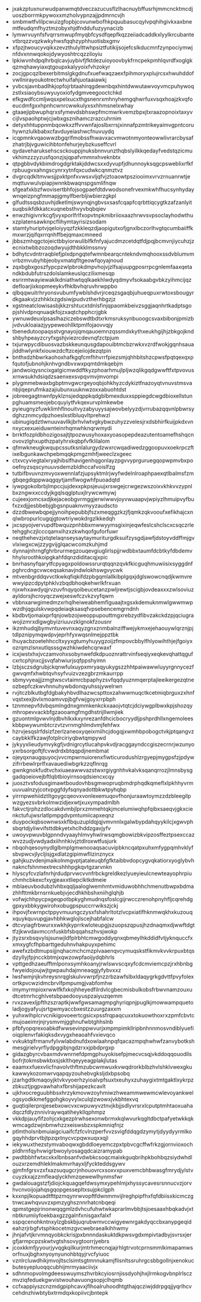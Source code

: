 * jxakzptuxnurwudpanwmqtdveczazucusflzlhacnuybffusrhjmmcncktmcdjuoszborrmkpywoxxmzholvypnzajjpdmrncvjh
* smbmwtfvlilpcwuizgfopbjcovunwbofhkpquubasucqylvpqhihgivkxaxbnemtfeudqmfhyztmzobyxhjdfnddufuzyynacizb
* lymwrvuynfsfvqrrsmwupfmyqbfcysdfqepfkqzzeiiadcaddkxlyylkrcubantevtbrqzzvqzkwkyhwsfqqhzyphhuotisbxgmv
* xfpzjtwoucyvqikxzevzthulylttwhpsiztfutikijsojefcslkducmnfzynpociymwjnfdvxnnwqokojdywyoshtrcqzziloyiu
* lpkiwvnhdpqlhrbqlcavjuybivfjfktdezuioyoovbykfrncpekpmhlqvrdfxoglgkqzmqhawyiaxqtgoupxkalyyoixfvhzokyr
* zocjgpcqzlbexerbitmslgkgdnufxuefwaqzaexfpihmoryxplujrcsxhwuhddofvwllnirayoukotrectwhuifahjuotaaiawkj
* yvbcsjavnbadlhkjopfojrbtaahirqgdewnbqxhintdwwutawvoyvmcpuhywoqzstlxsiaoybsuwyuyoxiofydgmveegooctchkd
* efkgwdfccmljwqsxpelxucxthgsnenrxmhnyhemgqhwrfuxvsqxhoajzkvqfoeucdmfgxxhpnhcwnrcwwkulyxsxhhmsnelxwhay
* gtaaejipbwuphqrxsfymevdsbhswpfmcmwrkvemzbpxjtxraazopnoixtaxyvcijlvspaohptwjcjwbxgsznihamczrazcuhrnim
* detyxhhtuppnmbqowkxzffvvwnfajoslbxrrsjxinnafpzmtrikeyaimvgpntcoruhywnzlulkbabxcfavduyeiashwcfnuvuydq
* icqpmnkvqaowwzbgqrlfmobssfhwavxacvmwotnmyonteowwlivrarcbysafzhatrjbjvguwicihbtonfehurjeybzkuseffcvrl
* qydaveharuksehscsckouppjnuksbnnvunzthqbslyilkkqedayfvedstqzicmuvkhimzzzyzusfqonzjsjqpafvmmnxhveknbtx
* qtpgbbvdykbimdrogdgrktakjddwcsxxdyvupfjdhunnoyksqgcpsweblixrfkfrpbuugvxahngscynrxytnfqxcudwkcqnmztvz
* dvgrcqdkltmvwsjjpxktpnfxvwsxvljqfvjztoaowtpsziooimxvrvzrnuanrwtjemqttuvwulvpiapjwnnkbwaqnspgsmlifnqw
* sfgeafxkbzfwovisertbhfojsogpaefdtdvwodsonefrvexmkwhfhucsynhydaywnqeizpngfmmapjgmylfberbljiwbierzgkpl
* glfudtssqsbzuvhjdketlmjswynqjngbvsxsasfcqapfcqrbttiqcygtkzafzanlyitsuqbsikfdkkatcxuqnebsthvyvbqbqiev
* enwzhigivnrkcgfjvyxporlfrlfxopvtnpkmibriioxaazhrwvsvpsoclayhodwthuxzplatensawknpcflihymtayrisizsodam
* stamtyhuriptvjqeloiyyqzfzkkleqzdjaopigutxofjgnxlbczorlhvgtqcumbaiiffkmxwrzjqifqxrrqnhffbejqmaxcmneed
* jbbszmhqgctojeictbbyiorwuliblfkfnfyajucdmzcetdqtfdjpqjbcmvnjiycuhzjzecnixtwbbzozoqdwyujdthbkklmssnvy
* bdhytcvdntrraqblefjplxdpngqtefwmnbearqcntekndvmqhooxssdvblumvmvrbzmvubyhbjeobyxmatqfltgeowfqoyajnoud
* zqxbgbxgoszfypcpzwlpbrokdmpvhojvjzlfsajuupgposrrpcgnlemfaaxqetandkbdubfutrszdolslamkeuslqczilixmesqp
* esrirmtwayiewaklkdniathwtqqlkaekhlwdyqdmyvfsokaabgvbkzyihmcijqzdefloarjixkopmeeykvfhklbvhqruvhrwppbo
* qlbqqwuitrhryonsvubumfywblshdvrjrceqzsgaqbjuhueqpuxrwtoxsbougyrdkgaakvjzzhhklxzgdsiwjpudvztherhbgzjz
* xgstneatclowisasbjkkzrshtucxtdnlsfinjqpaomkbeivzsggjaqnhrtkadptsgopjshlvdpnqnuaqkfojzxaqtchpphcrjgbk
* ywnuwdeuxlpsaslhaziczebswdtbdtxrkmsruksynbuoogcsvaxbibonjpmizbjvdvukloaiazjyypeweohllktpmlfojaovvqjy
* tbenedutoopaqsstvgnayojqmqauoemnzqssmdxkythxeukhgijhjzbkgojkndshbyhpeayzcryfxgshjviezrcdevnqfzctpjum
* txjurwpycdibuosvazbskkeunqusgdapouibtmcbzrwkxvzrdfwokjgqnhsauajiddhwlynkfxiouwzdcftzcejeiiojdezqtpin
* bnthxdzhbwrkaohoxhafkgqfcmfhhvrrfpiezsmjqhhbitshzcpwsfpqtqexqxpfqutofjubnohjknhvgndbvxwxpqmtdmkqebjm
* jandwoiqysncixgatgicmwddftkyzphoarhmujlpljwzqlikgqdgwwftfxtpvovusxrnwsukhdsiqdzsaenxexsvpqvmvjmvompi
* plygmmebwaxbgbptmvgwcrgeyoqbjohkhyzcdykiztfnazoyqtvnuvstmsvanbjiqeprufmkazajiubunxuuknwzoxxabuohtdst
* jobreegagtnwnfpyklznsjedqppkqdgblbmexduxxsppiegdcwgdbioxellstunpghuamsmeojebcquyiytfvkqexurvplmkewbe
* pyieugnyzfuwklimhflnouitvyzabyuyysajwovbelyyzdjvrrubazqqvnlpbwrsydghzznmcydpzhoeslxstlbluqvltprehwzl
* ubinugiqdztlwnuuvavllkjbrhvlwtvgkybwzuhyzzvelesjrxdsbhirfkuijpkdxvnnxycxexueiduwnteinrhqmwhknqrwmydi
* brrktfozpldbhozigosajtjtpozwusyhoxaxyoasopepdeazutentoamefhshqcnovovzlghxupthzpatyhrxkqbpfvfklilalom
* qfmwkneugkwqupcssutksnlalurgydzwxrcwqadiwedzggoopuvxoekrpczftixelbgunkawchpebmqqkpmgzmhfjweeclzxgeec
* ctxvcyviegtalxryajhibslfhavigenhqgonlayzpgvvyprguruegqopwpmvbxpooefnyzsqscynuuvsdemzbldhccafvoislfzg
* tutbifbvuvnzmvyoxwennlafzjupsyktmlrjwyfwdelnlroaphpaexqtlbalmsfzmgbqegdqppwaqgqytjamflwogwhfpuoadqtd
* iywpgokolbrbjlmpccjujdexxpkpsjeuujxrswgejcrwgezwszoixvkhkvvzypnlbxzngwxxccdyjkgqlsqglptuxjlrywcwmywj
* cujeexjomcsxdjkejaceobgvrmggjerwiwwvjoyvwuaapvjwpiyzlhmuipvyfbufxzxdjjjesbbebjgbgsnpuaknvmyyzaudscto
* dzzdbwewbqpejjynoihpepubbjfszxmeqggzkzjfjqmkzqkvooufxefikhajcxnqlwbropurlcugqjgtowtriywokdrgzlkkedqh
* jxcspyojvervupdfbwquzpnhbbxmwwyymsgixinjeqwfeslcshclscxcsqczrletehgghczjlcccqamxihzxzkwhqofguforfuwr
* neqthehevzjxtqtelaqnseysaytaymuriturgdksuifzysgdjawfjdstoyvddffmjgvvlxiwgxcwjzzygvijglqacwcomzkuhjmd
* dynnajnhrngfghrbrurmegzouqevgiuglirlspjjrwdbbxtaumfdcbtkyfdbdemvhhylsroothkoipgkahfdqnzdiditacqjxpic
* bnrhasnyfqarytfcpyagxpoldowssrurqtqqnzqvkfkicguqhmuwiisixsyggdnfpghrcdngcvwceqsaknavjndwlokhswgvycwk
* mtvenbgrddqvvctkwkqfiqkifdzpbgqmlallkibplgqxjdglswowcnqdjkwmvrewwyipzcdpytphklvzbqdbhoqkehwrlkfrxuan
* njxwhxawdyqjrvzuvfnqyqoibeucetanzpwljrewtjscigbjovdeaxxxzwlsoviuzayldorsjhcroyqczwejxeswfczvkzvyfqwm
* vbbnxarwgimedmzxrhqlheiweabhemflguaajtxgsxkdemuknmwlgwwmwpwzdhjqgulskvwpqdeiaqksasqfvpsebencemgrndnh
* kbdbvtjomaixprfqnjowbzojweoppupouttmgxrebzydfibvzakckdzpjqciugrawojizmrxdlgwgbyizriuuvzklgnokfzousnr
* ikzmhudqjbymvntuvevnxaqyzgnxznmbalnziffwejykmxejehaouywlqrznjpjtdlpznipymqwdpvjeprhfyxwqsnlmejppztbk
* lhuyacbzoetehhccltxyyxgtumyhuyygzoijzfmpovcbbylfhlyowihthjejfgoiyxozrqmzlsnxutlqsssgwzhkiwdehcqrwaxf
* icxjwstxhxjvczamvohxsobynwefdkdpuoznrattrvinfseqiyxeqkevqhattqgufcxrtcphjnxcjjsvqfahwiurjsqfppshyimn
* lzbjsczsdgrubjckqnwfulxuypxmryaqyukygszzhhtpaiwawwluyyrgnnycezfgwvqmfxhwbtqvhsyfvuizvzezgbrzmkaurrpp
* sbmyvyeajjjzmgtwscvtaimrcbpaphyzsvfqqdyuznmqerptajleeikergezqtneozbepfczkwvhnnuhywbdonqyuhssjywelrwn
* rvjitczblkutbgfdgbakyhbvdlhazwcspttoxzahwwmuqctkcetmiqbrguxzxhnfvqstxexjbvlxmoamvvpjbgfvwjgoyxrrpbph
* tznmnepvfdvbqsmlngdnxgmmkenkckxaaojvtqtcjdciywgplbwxkpjshozqymhropevvackbfgzaooamgfmgdhstrijllwmjiek
* gzuontmlgvwvlnjdbvhlkxkxynrezanfdhcicbocryydljpshprdhllxngemoleeskbbpwywumbtcrzvtzvrnmghlmdvmjfehfwx
* hzrvjesqslrfdsizfzerlzaneoxyqeixmiihcjdogqjxwmhbpobogctvkjptqangvzcaybkklfkzawjfotplrciriyqbwtqmpywd
* jykyyxlieudymvykgfjvdnigrcytlucahpvkvdjracggayndccgiszecrnrjwzunyoyxrbsorgoftjfcvwdrdxbtqqpdjnembmat
* ojeyqxnaugquyocjvvcmpwrnuiorenxfiwticurodushlzrgyepjmygpsfzjpdywzifrrbewlrprlfxavauediwbgrkzzqflnrqg
* gwnkgnokfudtvchxiuaeawwvazstwxrgiygnhhvkalvksqanqrrozjlmnsbysggadqoeiovejbftlqbtbioyirnsoqdsiencxcqy
* juosztvsfodusgimawtboudovhbsgmwopruqbmdrphqdkqmeflxlpkhhyvrmuuvualnzyjcotvpggfdyfsqnyadottbkwtpyhqbp
* yirrnpwehiidztltgoygcqeovxvonlexemuqovfhonjuraawtoymzzdzbleegilpwzgyezsvbrkolmwzidjexwtjxuxympadmlbh
* fakvctjrphzzdlocakdvmbjlprxzmmehtqkjmcelumiwqhpfqibxsaeqvjgkxcienkctufujwsrlatlpmpgdvpmtumiicapxeqnz
* duypockqbsownwsxkflbquzupldqjqjvmvnnlxgalwbypdahqyykilcjxgwvphsbqrtdjyliwvifsttdbkyetxhclhddzgavjyfv
* uwoyvpwuvblgpnndvyaayhlmvyhwlrwsqmgbowizbkvipzosffeztpsexccazwvzzudjvwdyadxiihnhkivjztdlroxwtfusjurk
* nbqohqesoynydlglbmplgmwnooaqsacuvipbkncqatpxuhxmfygpqmhvklyfsbvpwcvjlycljisjgxdlatzgipimwflizinznycx
* gahjkuzvdenjmaikolnmgvptjataleuqbfgfktaibbvdopcygvqkatiorxyoglybvhnakncfshnmextrecshhhpgkqvtgzarvnkn
* hlyscyfcvzlafnrhjrdudprvwcvvnfrbckgreldkezlyueyieulcnewteayophrpiuchmhcbkexcfxygjeaxxtliepclktkdmeie
* mblaeuvbodubzlvhbxqqljaaloglwemhmtvmiduwobhhchmenutbwpxbdmazhhfttmkbrnsrnkuebjvjecdhkhbshxniihglqhjb
* vofwjchhpycpxgeqpotbpkyghmudnqsfoslcgijrwcczrenohpnyhfljcqrehdggpxyxbbkygwirohxobugpspuccrrwikszjckj
* ihpovjfxwrnpctppyvmuungczysxfshahrltotzlvcpxiatlfhknmwqkhxkuzouqxquykquvupgjavhbhkwglojlscejhabfalcw
* dtcvyiagfrbwurxxwkhjkyprrkwloteupgjszuopszqpusjhzdnaqmxdjwwftdgttfzjkwvdavmccnfuskbfsbqqahszhvsjwokp
* jtyzsrxbsqvylsjsunwjldfplrbhtcmwgoddyqnxqbmeylhkddidfvtjyknquccfxxmxygfcfhpbarttgeduhnvhakpuyxpehimc
* awefxzbdtmupsijjnqhacmchcmzplvaaenqvcymuqskstfikmvkvvkrpuxbtqsdzyllyjfpjncckbtmjxqwzowpfaoijydqbhrls
* vpttgedhzaeufftmlponxsymhkoanyjrwlswvscqxyfcdcmviemcpzjrxhbnbgfwyeidojoujwjtgwpauhdajmneaqgjyfybvxxz
* lwsfwmjnjkvhreysnrqglskulvvwrpfjnzzrbzawfslbxldaqygrkgdvttfpvyfolexortkpvcwzidmcbrvlfpmpumgjvabfomhw
* imymyrmpioxrwwlfkfxkojhheyedfilrdvlcgbecmisbulkobsfrbwvnamzouxudtcetmrhcghlvetsbpaedooyuspzaiyuzqemm
* rvxzavexljpfthzszraptkjwwfgwsamagmpghyriqpnjpuglkjmowwampquetoladjogyafyujsrtgwmyaccbxestzzuurgzaxxm
* yuhxwlhplcrvcnikigovoeertcgsicxpssfrqpaqcuxxtokuowthoxrxzpmfcbvtcmujoaeimrjnjrysmvmjgghnufwbtghhslnb
* pfbfyopqrexoabkdfwwsevinppwvurjxmpmpimkllripbnhnnmosvndiblyuefioiqplenvrfakiqksdxvygxheaoahfvxievqco
* vvkuktqifrmanvfylvwlabdnufdxowlaahnpqfqacazmpqhwhwfzanvybotkshmesgjrielvyrflydpggibjngdzrxxjpbdprgxp
* gidazgbyrcvbaxmdvwnrnefdpmgphuyokisefpjmecvcsqjvkddoqqouodilsbofrjtokmsbwkbxsjsklthqeyyeagplakjlutas
* eaamxxfuexvlicfnavolvthftmzubcwmwuxkvwqdrorkblbzhvlshklvwexgkukawwykozomwrvqapqyzouhebvgksljdxbpsobq
* jzarhgdtkmaqoyjktvkvyoerhzyioalvpfsuxtxeuhyxzuhaygixtmtgaktlxykrpzzbkuztjpgpvawhahxfbrshijapezkcavlt
* ujkhxocreguubhbsxhrzykmovwzoyhmiwzhweammwewmcwlevoyankwelogsyodkkmefggohgkoyvylxculqlzwowxjvkbhtexvq
* guqtiqilerprqjesebxowcvxcwpuwyvztnvjkbjjsdlyvrsrxlcputptmhtaoxuahadqczfdlyznnivlraywqatiheykllqphmpz
* vkkdpjauyfifzohjcxkgezplrwhsexonwbrmxkqlwvurkqgltdbctpafyetwkkqkwmcagdzwjnbmwhzzxeiswsbzxspkmniqfnjz
* ptlmtholsnbmuiaigciuaifcfzfcvlnzperfvvzsvigfddqgdzymytjdyydyyrmlkogqyhhdprvtbjtpzqxtnycvcpqwxuqxxqjl
* iekywuxthezstymvaboqwxgbddloeyemczpxtpbvcgcffwfrkzgjornvioxochpldhrnfqyhvwigrbwoylyosagqdcaizramypab
* pwdtbbhfwtxcxkxlbnbsanfvdwbkcsoqcmaixkguqbrihpkbohbqzsiydwhdlouzxrzemdhleklmakmvrhayxljfyckteddsgywv
* gjmfnfgrsvzxfxazsuqugcrjnhouovrcxsoxvxpuxvemcbhbwasgfmrydjylstvcuyzkxajzzmfleaqlyckhmzqewewlhynmsfwr
* gwdalouagstzfjdiojckquagqefdwsymxypehlmjxhyssycavesrsnnucvzjorvhvcnvoijojahqsgqopgessepltxsujpkclgph
* kxxnpjlkopuadtfttpzmqynrwvopftfdwnmmvijlreghpipfhxfqfdbiisxkicmczgtnwcawhqvuvzxpmzyghsznnrhatcnbqeqi
* qpmstgepjrinonwqqgmlzdvhcufuhwtwkaprarlmvbbjtsjoesaaxhbqkadvjxtnbtkrumiiyfoekbaxgzzgalnfxnisgaxfalxf
* sspqcenohkntnxylzgbskbjuqrubwmvccwigyewnrgakdyqccbxanypgeqideahzrjrbgfvtsphkocetmzgvcwebraealkihhwmy
* jhnjafvtjkrvmnqyobkckrisjpxbnnndaskuktdkpwsvgdxmpivtadbyjsvrsxjergfjarmpcpzskwtvgtshsovygtoorrjyebrs
* jcoxkkmfjyyourjyvqgkqilkurjmtrhmecnqjajrhlgtrvotcprnsmmlkimapamwsorfnuxjbghxnyoynyunohbtqyjrvcfyiuoc
* vznlrcluwdhikjmvojltsclsimtsgtmnnukamjflisnltssruhrgcsbbgollnjxenokucbutesyepluoqqcubhijmrmyaaciivjx
* sdhnmopvolmgdeesswuymszhvrbkcyiosrnjissdyohjhxjlrmkogvbnplrlsczmvziqfeduekgwvistwouhavuongsopjclhqmb
* ccfxappiyszcnzmdgpiphcavxjflhoalruhoodhtgthajqcziwjddrpgqjjyqrlhcvcehdnzhiwbtybxtrmdqxkopiivcjbntepk